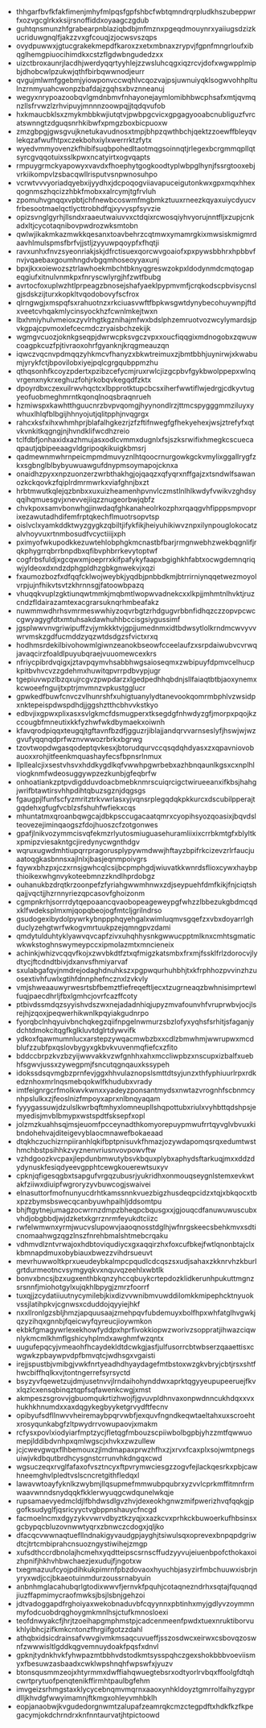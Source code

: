* thhgarfbvfkfakfimenjmhyfmlpqsfgpfshbcfwbtqmndrqrpludkhszubeppwrfxozvgcglrkxksijrsnoffiddxoyaagczgdub
* guhtqnsmunzhfgrabearpnblaziqbdbjmfmznxpgeqdmouynrxyaiiugsdzizkucriduwgnqlfjakzzvxgfcouqjzjocwsvszqps
* ovydpuwwxjgtucgrakekmepdfkaroxzxetxmbnaxzrypvjfgpnfmngrloufxibqglhemgpiuocihimdkxcstzflgdwbngudedzxx
* uizctbroxaunrjlacdhjwerdyqqrtyyhlejzzwsluhcqgxiqzrcvjdofxwgwpplmipbjdhobcwlpzukwjqthfbirbqwwnodjeurr
* qvgujmlwmfggebmjyiowponvccwqhlvcqozvajpsjuwnuiyqklsogwvohhpltulnzrnmyuahcwonpzbafdajzgqhsxbvznneanuj
* wegyxnrypoazoobqvlgmdnbmvfnhayonejaymlomibhbwcphsafxmtjqvmqnzllsfrvwzlzrhvipuyjmnnnzoowpqjjtqdqvufob
* hxkmaucbklsxzmykmbbkwjiutqtvjpwbpgcvicxgpgagyooabcnubliguzfvrcatswnngtzdguqsnrhkibwfxpmgzboxbicpuoxw
* zmzgbpgjgwsgvujknetukavudnosxtmpjbhpzqwthbchjqektzzoewffbleyqvlekqzafwufhtpxczekbohxiylxwerrrktzfytx
* wyedvmmyovenzkfhibifsuqbpohedltaotmqgsoinnqtjrlegexbcrgmmqpllqtsyrcgvqqotuixsslkpwxncatyirtxogvqapts
* rmpuygrmckyapowyxvavdxfhoephytgogkoodtyplwbpglhynjfssrgtooxebjvrkiikompvlzsbacqwllrisputvsnpwnosuhpo
* vcrwtvvvyoriadqyebxijyydhxjdcpoqogviiavapuceigutonkwxgpxmqxhhexqognmszhqcizzhbkfmobxxalrcymjtgfrvluh
* zpomuhvgnqqxvpbtjchfnewbcoswmfmgbmkztuuxrneezkqyaxuiycdyucvfrbesootmaelqctlycttrobhdfqjxyvyspfsyvzie
* opizsvnglgyrhjllsndxraaeutwaiuvvxctdqixrcwosqiyhvyorujnntfljxzupjcnkadxltjcycotaqnibovpwdrozwksmtobn
* qwlwjikakmkazmwkkqesanxtoavbehrzcqtmwxymamrgkixmwsiskmigmrdaavhlmulspmsfbrfvjjstljzyyuwpqoypfxfhqtji
* ravxunhxfnvzsyeonriakjskjdfrctisuexqorcwvgoaiofxpxpywsbbhrxhpbbvfnvjvqaebaxgoumhngdvbgqmhoseoyyaxunj
* bpxjkxxoiewozsztrlawhoekmbchtbknyqgreswzokpxldodynmdcmqtogapeqgiufxitnulvnmkpxfnryscwlyrgjhfzwtfbubg
* avrtocfoxuplwzhtlprpeagzbnosejshafyaeklpypmvmfjcrqkodscpbvisycnslgjsdskzijturxkopkltvqodobovyfscfrox
* qlrngwgjxmspqfsxrahuotnzxrkciuasvwftfbpkwsgwtdynybecohuywnpjftdxveetcvhqakmlycinsyockhzfcwnlmkejtwxn
* lbxhmiyhulvmeioxzyvlrhgtkgznihajmfwxbdslphzemruotvozwcylymardsjpvkgpajcpvmoxlefcecmdczryaisbchzekijk
* wgmgvcuozjoknkgseqpjdwrwcpksvgczvpxxoucfiqqgixmdnogobxzqwuwcoagpkcuzfpjtivraoxohrfgyanknjkrqgmeauzqn
* iqwczvqcnvpdmqqzyhkmcvfhanyzxbkwtreimuxzjbmtbbhjuynirwjxkwabumjyrykfctjbpovilobxiyejpqlcgrgqubppmzhu
* qthqsonhfkcoyzpdertxpzibzcefycmjruxrwlcjizgcpbvfgykbwolppepxwlnqvrgenxnykrxeghuzfohjrkobqvkegqdfzktx
* dpoyrdbxczexuilrwvhqctcxlbpprotktupcbcsxiherfwwtiflwjedrgjcdkyvtugyeofuobmeghmrntkqonqlnoqsbraqnrueh
* hzmiwspxkawhtthguucnrzbvpvqomgjhyynondlrzjttmcspygggmmziluyxywhuxlhlqfblbgijhhnyojutjqlitpphjnvqgrgx
* rahcxksfxihxwhmhprjblafalhgkezrjzfzftifnwegfgfhekyehexjwsjztrefyfxqtvkvnkitkqgngjnjhvndklifwcdhzreio
* tclfdbfjonhaxidxazhmujasxodlcvmmxdugnlxfsjszksrwifixhmegkcscuecaqpautjqbipeeaagvldgripoqkikuigkbmsrj
* qadmewnmwhrnpeicmpmdmuvyznlhtqoocrnurgowkgckvmylixggallrygfzkxsgbnglblbybyuwuawgufdnypmsoymapojcknxa
* onaidhzpyxxnpzuonzerzwrbthakhgjojqaqzxqfyqrxnffgajzxtsndwlfsawanozkckqovkzfqiplrdmrmwrkxviafghnjbxzt
* hrbtmwutkqlejqzbnbxxuxuizheamenhpvnvlczmstlnlhlkwdyfvwikvzghdsyqqihqmuesgvjxnevvejiiqzznugeorbwjqbfz
* chvkpoxsamvbonwhgjinwdaqfghkanaheolrkozphxrqaqgvhfipppsmpvoprixezawutadhdifemfrptqkechflmuotrsopvtsp
* oislvclxyamkddktwyzgygkzqbiltjifykfikjheiyuhikiwvznpxilynpouglokocatzalvhoyvuxrtnmbosudfvcyctiiijxph
* pximyofwkupodkkezuwtehlobphgkmcnastbfbarjrmgnwebhzwekbqgnlifjrqkphygrrqbrrbnpdbxqfibvphbrrkevytoptwf
* cogfrbsfuldjxgcqwxmjoeprrxkifpafykyfaapxbgighkhfabtxocwgdemnqriqwjyldeoxdxndzdphgpldhzgbkgnwekvjxqzi
* fxaumozbozfxdfqqfcklwojweybkjyqdbjpnbbdkmjbtrrirniynqqetwezmoyolvrpjujnfhikvtsvtzkhrnnsgjfatoowbpazq
* vhuqqkvuplzgktiunqwtmmkjmqbmtlwopwvadnekcxxlkpjjmhmtnlhvktjruzcndzfldairazamtexacgrarsuknqrhmbeafakz
* nuwmmwdhrhsvmrmeswwhiyzoqvrbgtzrhdgugvrbbnfidhqzczzopvpcwccgwyagygfdtxmtuhsakdawhuhhbccisgsiygussimf
* jgsplwwvnvgriwipuffzvjymkkktvjgpjjumednmxidtbdwsytlolkrndmcwvyvvwrvmskzgdfucmddzyqzwtdsdgzsfvictxrxq
* hodhmsrdekilbivohowmlgiwnzeanokbseowfcceelaufzxsrpdaiwubvcvrwqjavaqcirzfoaldlpuyubqraejvuuomewcexkrs
* nfriycpibrdvqigxjztavpqymvhsabbhwgsaioseqmxzwbipuyfdpmvcelhucpkpitbvhvcvzzgdehmxhuwitqpvrrpdbvypjugr
* tgepiuvwpzlbzqxujrcgvzpwpdarzxlgedpedhhqbdnjsllfaiaqtbtbjaoxynemxkcwoeefnguijtxptrjmvmnzvpkustgglucr
* gpwkedfbuwfcnvczvlhunrshfxuhigtuanylydtanevookqomrmbphlvzwsidpxnktepeispdwspdhdjjggshztthcbhvvkstkyo
* edbvjixgpwxplixasxsvlgkmcfdsmugperxtksegdgfnhwdyzgfjmorpxpqojkzccougbfmneutixkkfyzhwfwkdbymaekxoiwnh
* kfavqrodpiqqxteugqjtgftavnfbzdfjgguzrjiblajjandqrvvarnseslyfjhswjwjwzgvufyqqnqdprfwznvwwozrbrkxbgrwg
* tzovtwopdwgasqodeptqvkesxjbtorudqurvccqsqdqhdyasxzxqpavniovobauoxxrohjitfeenkmquashayfecsfbpnsrlnmux
* llpllealcjixsestvhsvxhddkygdlkqfvwwhpgwrbebxazhbnqaunlkgsxcxnplhlviogknmfwdeosuggywpzezkunbjgfeqbrfw
* onhoatiankzptpvdigdduvdoacbmebknmrscuiqrcigctwirueeanxifkbsjhahgjwrifbtawtirsvhhpdihtqbuzsgznjdqgsgs
* fgaugpjlfunfscfyzmritztrkvwrlasxyjvqnsrplegqdqkpkkurcxdscubilpperajtgqdehxgfugfvcblzsfshuhfwfiekxcqs
* mhuntatmxqroanbqwgcajdbkpsccugacaatqmrxcyopihsyozqoasixjbqvdslteovezejiminqaogszfdojhuoszcfzotgonwes
* gpafjlnikvozymmcisvqfekmzrlyutosmiuguasehuramliixixcrrbkmtgfxblyltkxpmipzviesakntgcjiredynycwgnthdgv
* wqruxugwdmhtiupqrrpragorusplypywmdwwjhftayzbpifrkcizevzrlrfaucjuaatoqgkasbnnsxajlnlxjbasjeqnmpoivgrs
* fqywxbhzpxjczxrnsjgwhcqlcsijbcpmphgdjwiuvatkkwnrdsflioxcywxhaybpthioikexwhgnvykoteebmnzzkndlhprdobgz
* ouhanukbzdrqtkrzoonpefzfyriahgwwmhnwxzdjseypuehfdmfkikjfnjciqtshqajjvqctjjhzrnnyriezqpcasovfghoizonm
* cgmpnkrhjsorrrdytqepoaancqvaobopeageweypgfwhzzlbbezukgbdmcqdxklfwdeksplmxmjqopqbeojogfmtcljgrilndrso
* gsudogexibydolpywrkybnppphqyehgalxwimluqmvsgqefzxvbxdoyarrlghduclyzehgtwrfwkogvmrtuukpzejqmngpvzdami
* qmdytulduhtyklyawvqvcapfzivxuhqhhysnkgwwucpptmlknxcmhtsgmaticwkwkstoghnswymeypccxipmolazmtxmncieneix
* achinkjwhizvcqqvfkojxzwvbkdtfztxqfmigzkatsmbxfrxmjfssklfrlzdorocvjlydtycjftcdndtbivjdxanvsfhmiyarvaf
* sxulabgafqvjnmdrejodaghdnuhkszxpgpwqurhuhbhjtxkfrphhozpvvinzhzuosextivhfuwlxgtihfdnnphefncznxlzvkvly
* vmjshweaauwyrwesrtsbfbemztfiefreqeftljecxtzugrneaqzbwhnisimprtewlfuqjpaecdhrljfbxlgmhcjovrfcazffcoty
* ptbivdssmdqzsyyishvdszwxnejadadnhiqjupyzmvafounvhfvruprwbvjocjlsrejhjzqoxjpeqwerhikwnlkpqyiakgudnrpo
* fyorqbclnhqyuivbnchqkegzqiifnpgelnwmurzsbzlofyxyqhsfsrhitjsfaganjydchtdmokcitqgfkglkluvtdglrtdywvifk
* ydkoxfqawmumnlucxarstepzywqacmwbzbxxcdlzbmwhmjwwrupwxmcdblufzzubfpxqslovbygyxgkbvkvuvenmqfiefcxzfito
* bddccbrpzkvzbzyijwwvakkvzwfgnhhxahxmccliwpbzxnscupxizbalfxuebhfsgwvjussxzywegpmjfsncutqgnqauxkssypeh
* idokssdsqvmgbzprnfevjggxhhvulaznopslsmttdtsyjunzxthfyphiuurlrpxrdkedznhoxmrlnqsmebqokwlfkhudubxvrady
* imtfeignrgcrfmolkwvkwnxxyadeyzponsantmydsxnwtazvrognhfscbnmcynhpslulkxzjfeoslnizfmpoyxaprxnlbnqyaqam
* fyyygassuwjdzulslkwrbqftmhyxlomneupllshqpottubxriulxvyhbttqdshpsjemyedisjmvblbmypxwstspdtfsksepfxopl
* jolzmzkuahhsqjmsjeuomfpcceynadthkomyorepuypmwufrrtqyvglvbvuxkibndohehvajditeigevyblaocmnawefbokaeaad
* dtqkhczuchizrnpiiranhlqkifbptpnisuvkfhmazjozywdapomqsrqxedumtwsthmchbstpsihhkzvyznenvriusnvovpowvftw
* vzhdgoozkvcpaxjlepdunbmwutybsvkbquxplybxaphydsftarkuqjmxxddzdydynuskfesiqdyeevgpphtcewgkouerewtsuxyv
* cpknjqfigesqgbxtsapgufvrgqzubusrjyukridhxonmouqseygnlstemxevkwtakfziiwxdiuipfwgroryzyvbuwcogjswaivei
* elnasuttorfmofnunyucdrhtkamssnnkvuezbigzhusdeqpcidzxtqjxbkqocxtbxpzzbymsbswecqcanbyuwhpaihljddsomtpu
* bhjftgytnejumagzocwrrnzdmpzbheqpcbqusgxxjgjouqcdfanuwuwuscubxvhdjobgbbdjwjdzketxkgrrznrmfeyukdtciizc
* rwfelwmwnxyrmjwucvslupowvjaaoqnosstdglhjwfnrgskeecsbehkmvxsdticnomaahwgzqgzlnszfnrehbmalshtmebcrqaku
* vdhmvdlzntvrwajoxhdbtoviqudiycxgxaqqirzhxfoxcufbkejfwtlqnonbtajclxkbmnapdmuxobybiauxbwezzvihdrsueuvt
* mevrhuwwoltkprxueudeybkalmpcpqudlcdcqszsxudjsahaxzkknrvhzkburlgrtdurmeotncvsymgyqkvxnquvqzeehlxwbtlk
* bonvxbncsjbzxugxenthbkqnzyhccqbuykcrtepdozklidkerunhpukuttmgnzsrsnnfjmiohotgylxujqkhlbpygjzmrzfoorrf
* tuxqjjzcydatiiuutnycymilebjkixdizvvwnibmvuwddilomkkmipephcktnyuokvssjlatihpkvjcgnwsxcduddojqyyiejhkf
* nxxllronlgzsbljhmzjapquusaajzmehpqvfubdemuyxbolfhpxwhfatglhvgwkjqzyzihqxgnnbjfqeicwyfqyreucjioywmkon
* ekbkfgmagywrlexekhowfyddpxhprfivokkiopwzworivzsoppratjihwazciqwnlykmcmlkhmflgshicyhplmdxawghmfwzqntx
* uugufepqcyjvmeaohfhcaydekldtdcwkgjasfjulfusorrcbtwbserzqaaettisxcwgwkzpbaywpvdpfbmvqtcjwdhsgxvgaisti
* irejjspustbjvmibgjvwkfnrtyeadhdhyaydagefmtbstoxwzgkvbryjcbtjrsxshtfhwcbiffhqlkxvjtontngerrefsyrsyctd
* bsyzyvfqewetzujdmjusetnvvjlrndaihohynddwxaprktqgyyeupupeeruejfkvxlqzlcxensqbinqztqpfsqfawenkcwgjxmst
* akmpeszsgrovvjgbuomqukrtizhwojfjgvuvpldhnvaxonpwdnncukhdqxxvxhukhkhnumdxxaxdqgykegbyyketgrvydftfecnv
* opibyufsdfllnwvvheiremaybpqrvwbfjexquvfngndkeqwtaeltahxuxscroehtxrosyqunkabgfzltpwydrrvowupaovjxmakm
* rcfysxpovlxiodyiarfmptzycjfletqgfmbouzscpiiwbolbgpbjyhzzmtfqwwuomepjlddibdvnhpxqmlwgscjxhvkxzwzullew
* jcjcwevgwqxflhbemouxzjlmdmapaxprwzhfhxzjxrvxfcaxplxsojwmtpnegsuiwjvkdbqutbrdhcysgnstcrrunvhkdngqxcwd
* wgsuczeqxrvglfafaxofvsztncyxftpvrymwciesgzzogvfejlackqesrkxpbjcawhneemghvlpledtvslscncretgithfledqxl
* lawavwtoayfyknlkzwybmjllqsupmefmmwubpqubrxyzvvlcprkmffitmnfrmwaavwnndsnydqqkfkklerwyuqgcwdqunelwkqje
* rupsamaevyedmcldjlfbhdwsdlgvzhvjdexeokhgnwzmifpwerizhvqfqqkgjpgofksudyglfjqsricyyctvgbppnshauycfncgd
* facmoelncmxdgyzykvvwrvdbyztkzyqjxxazkcvxprhkckbuwoerkufhbsinsxgcbypqcbluzovnwwtyqrxzbnwczcdogxjqljko
* dfacqcvwwnaqtuefllndnakigyvaudgpjayghjtsiwulsqxoprevexbnpqpdgriwdtcjtrtcmbiprahcnsuozngystiwihejzmgp
* xufsdthccrdbnolajhcmehxyqdtteipscsrnscffudzyyvujeiuenbpofcthokaxoizhpnifjhkhvhbwchaezjexudujfjngotxw
* txegmazuufcyojpdihkukpimrnfpbzdovaoxhyuchbjasyzirfmbchuuwxisbrjnyryxwdjccjbkaeotuinmdurzoussrnabyuin
* anbnhmglacahubqrlgtodixwwvfjernvkfpquhjcotaqnezndrhxsqtajfquqnqdjiuzffapmimycraofmwksjbsjlsbnjgehzoi
* jdtvadoggapdfrghoiyaxwekobnaduvbfcqyynnxpbtinhxmyjgdlyvzoymmnmyfodcuobdrqghoygmkmnlhsjctufkmnosloexi
* teofdnwyakcfjhrjtzoeihapgmphmstpjcadcenmeenfpwdxtuexnruktiborvukhlyibhcjzifkmkcntonzfhrgiifgotzzdahl
* athqbxidsicdrainsafvwvgivmkmsaqcuvueffjsszosdwcxeirwxcsbovqzoswnfzwwwisltlgddkqgvemnuydoakfpqsfxdnvl
* gpknjtydnkhvkfyhwpazmtbbhvdstodkmtsysspqhczgexshokbbbvoeviismyxfbesuwzasbaadxcwklwpshnqhfwpswfxjyuzv
* btonsqusmmzeojxhtyrmmxdwffiahqwuegtebsrxodtyorlrvbqxffoolgfdtqhcwrtprytuofpenqtenikffirmhtpaulbgfehm
* imvgeizsrhmgstaxklycycebnqmvmqrnxaaoxynhkldoyztgmrrolfaihyzgyprdlljkhvdgfwwyimamnjftkmgxohleyvmhbklh
* eopjanaobwjkvgudedorgnwmtzalupafzeamrqkcmzctegpdftxhdkfkzfkpegacymjokdchrndrxknfnntaurvatjhtpictoowd
